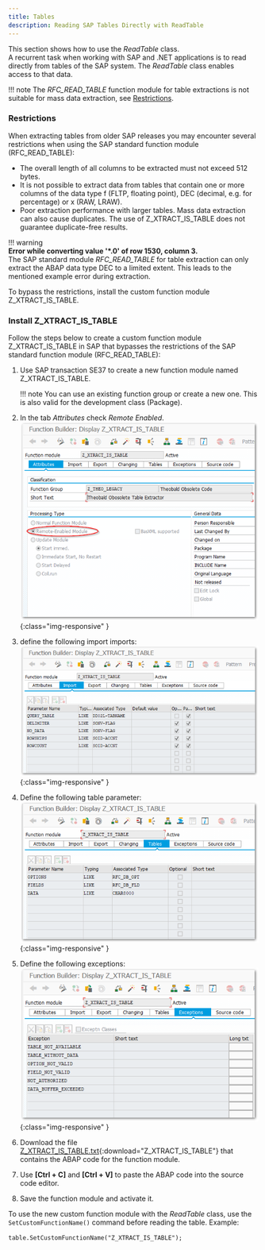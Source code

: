 ```yaml
---
title: Tables
description: Reading SAP Tables Directly with ReadTable
---
```


This section shows how to use the *ReadTable* class.<br>
A recurrent task when working with SAP and .NET applications is to read directly from tables of the SAP system. 
The *ReadTable* class enables access to that data.

!!! note
    The *RFC_READ_TABLE* function module for table extractions is not suitable for mass data extraction, see [Restrictions](#restrictions).


### Restrictions

When extracting tables from older SAP releases you may encounter several restrictions when using the SAP standard function module (RFC_READ_TABLE):

- The overall length of all columns to be extracted must not exceed 512 bytes.
- It is not possible to extract data from tables that contain one or more columns of the data type f (FLTP, floating point), DEC (decimal, e.g. for percentage) or x (RAW, LRAW).
- Poor extraction performance with larger tables. Mass data extraction can also cause duplicates. The use of Z_XTRACT_IS_TABLE does not guarantee duplicate-free results.

!!! warning  
	**Error while converting value '\*.0' of row 1530, column 3.**<br>
	The SAP standard module *RFC_READ_TABLE* for table extraction can only extract the ABAP data type DEC to a limited extent. This leads to the mentioned example error during extraction.<br>

To bypass the restrictions, install the custom function module Z_XTRACT_IS_TABLE.

### Install Z_XTRACT_IS_TABLE

Follow the steps below to create a custom function module Z_XTRACT_IS_TABLE in SAP that bypasses the restrictions of the SAP standard function module (RFC_READ_TABLE):

1. Use SAP transaction SE37 to create a new function module named Z_XTRACT_IS_TABLE. 

	!!! note 
		You can use an existing function group or create a new one. This is also valid for the development class (Package).
		
2. In the tab *Attributes* check *Remote Enabled*.<br>
![Z-Custom-Funcion-01](../../assets/images/erpconnect/documentation/Z_XTRACT_IS_TABLE00.png){:class="img-responsive" }
3. define the following import imports:<br>
![Z-Custom-Function-02](../../assets/images/erpconnect/documentation/Z_XTRACT_IS_TABLE01.png){:class="img-responsive" }
4. Define the following table parameter:<br>
![Z-Custom-Function-03](../../assets/images/erpconnect/documentation/Z_XTRACT_IS_TABLE02.png){:class="img-responsive" }
5. Define the following exceptions:<br>
![Z-Custom-Function-04](../../assets/images/erpconnect/documentation/Z_XTRACT_IS_TABLE03.png){:class="img-responsive" }
6. Download the file [Z_XTRACT_IS_TABLE.txt](../../assets/files/ABAPcode/Z_XTRACT_IS_TABLE.txt){:download="Z_XTRACT_IS_TABLE"} that contains the ABAP code for the function module. 
7. Use **[Ctrl + C]** and **[Ctrl + V]** to paste the ABAP code into the source code editor.
8. Save the function module and activate it.

To use the new custom function module with the *ReadTable* class, use the `SetCustomFunctionName()` command before reading the table. Example:

```
table.SetCustomFunctionName("Z_XTRACT_IS_TABLE");
```


